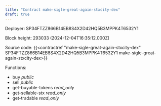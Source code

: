 ```yaml
---
title: "Contract make-sigle-great-again-stxcity-dex"
draft: true
---
```

Deployer: SP34FTZZ866B14EB8S4X2D42HQ5B3MPPK4T6532Y1


 



Block height: 293033 (2024-12-04T16:35:12.000Z)

Source code: {{<contractref "make-sigle-great-again-stxcity-dex" SP34FTZZ866B14EB8S4X2D42HQ5B3MPPK4T6532Y1 make-sigle-great-again-stxcity-dex>}}

Functions:

* buy _public_
* sell _public_
* get-buyable-tokens _read_only_
* get-sellable-stx _read_only_
* get-tradable _read_only_

